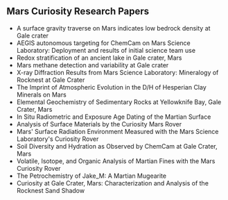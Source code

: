 <h2> Mars Curiosity Research Papers </h2>

<ul>

                             

 <li><a target="_blank" href="https://github.com/manjunath5496/Mars-Curiosity-Research-Papers/blob/master/nps(1).pdf" style="text-decoration:none;">A surface gravity traverse on Mars indicates low bedrock density at Gale crater</a></li>

 <li><a target="_blank" href="https://github.com/manjunath5496/Mars-Curiosity-Research-Papers/blob/master/nps(2).pdf" style="text-decoration:none;">AEGIS autonomous targeting for ChemCam on Mars Science Laboratory: Deployment and results of initial science team use</a></li>

<li><a target="_blank" href="https://github.com/manjunath5496/Mars-Curiosity-Research-Papers/blob/master/nps(3).pdf" style="text-decoration:none;">Redox stratification of an ancient lake in Gale crater, Mars</a></li>
 <li><a target="_blank" href="https://github.com/manjunath5496/Mars-Curiosity-Research-Papers/blob/master/nps(4).pdf" style="text-decoration:none;">Mars methane detection and variability at Gale crater</a></li>                              
<li><a target="_blank" href="https://github.com/manjunath5496/Mars-Curiosity-Research-Papers/blob/master/nps(5).pdf" style="text-decoration:none;">X-ray Diffraction Results from Mars Science Laboratory: Mineralogy of Rocknest at Gale Crater</a></li>
<li><a target="_blank" href="https://github.com/manjunath5496/Mars-Curiosity-Research-Papers/blob/master/nps(6).pdf" style="text-decoration:none;">The Imprint of Atmospheric Evolution in the D/H of Hesperian Clay Minerals on Mars</a></li>
 <li><a target="_blank" href="https://github.com/manjunath5496/Mars-Curiosity-Research-Papers/blob/master/nps(7).pdf" style="text-decoration:none;">Elemental Geochemistry of Sedimentary Rocks at Yellowknife Bay, Gale Crater, Mars</a></li>

 <li><a target="_blank" href="https://github.com/manjunath5496/Mars-Curiosity-Research-Papers/blob/master/nps(8).pdf" style="text-decoration:none;"> In Situ Radiometric and Exposure Age Dating of the Martian Surface</a></li>
   <li><a target="_blank" href="https://github.com/manjunath5496/Mars-Curiosity-Research-Papers/blob/master/nps(9).pdf" style="text-decoration:none;">Analysis of Surface Materials by the Curiosity Mars Rover</a></li>
  
   
 <li><a target="_blank" href="https://github.com/manjunath5496/Mars-Curiosity-Research-Papers/blob/master/nps(10).pdf" style="text-decoration:none;">Mars' Surface Radiation Environment Measured with the Mars Science Laboratory's Curiosity Rover</a></li>                              
<li><a target="_blank" href="https://github.com/manjunath5496/Mars-Curiosity-Research-Papers/blob/master/nps(11).pdf" style="text-decoration:none;">Soil Diversity and Hydration as Observed by ChemCam at Gale Crater, Mars</a></li>
<li><a target="_blank" href="https://github.com/manjunath5496/Mars-Curiosity-Research-Papers/blob/master/nps(12).pdf" style="text-decoration:none;">Volatile, Isotope, and Organic Analysis of Martian Fines with the Mars Curiosity Rover</a></li>
<li><a target="_blank" href="https://github.com/manjunath5496/Mars-Curiosity-Research-Papers/blob/master/nps(13).pdf" style="text-decoration:none;">The Petrochemistry of Jake_M: A Martian Mugearite</a></li>

<li><a target="_blank" href="https://github.com/manjunath5496/Mars-Curiosity-Research-Papers/blob/master/nps(14).pdf" style="text-decoration:none;">Curiosity at Gale Crater, Mars: Characterization and Analysis of the Rocknest Sand Shadow</a></li>
               
</ul>
